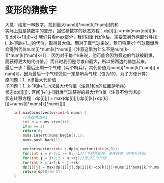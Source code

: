 # [变形的猜数字](https://leetcode-cn.com/problems/burst-balloons/)
大意：给定一串数字，找到最大num[i]*num[k]*num[j]的和    
实际上就是猜数字的变形，回忆猜数字的状态方程：dp[i][j] = min(max(dp[i][k-1],dp[k+1][j])+k);我们只看max部分，我们找到代价k后，需要去另外两部分寻找
i...k-1和k+1...j的代价，取得最大值。而对于戳气球来说，我们将第k个气球戳爆后会得到代价num[i]*num[k]*num[j]（注意这里为什么不是num[k-1]*num[k]*num[k+1]：
因为对于每个k来说，他可能会因为旁边的气球被戳爆，而获得更大的代价值。）而此时我们是寻求和最大，所以把两边的值加起来。       
最后一步：最后还剩一个气球（两个哨兵），其代价值为num[i]*num[k]*num[j] = num[k]，因为最后一个气球旁边一定是哨兵气球（值为1的，为了方便计算）    
原问题：1...n求最大代价值    
子问题：1...k-1和k+1...n求最大代价值（注意1和n的位置是哨兵）   
状态dp[i][j]：区间[i+1,j-1]戳爆气球获得的最大代价值（注意不包含i和j）    
状态转移方程：dp[i][j] = max(dp[i][j],dp[i][k]+dp[k][j]+nums[i]*nums[k]*nums[j])    
```cpp
    int maxCoins(vector<int>& nums) {
        //先在两边补1
        int n = nums.size()+2;
        if(n == 2)
        return 0;
        nums.insert(nums.begin(),1);
        nums.push_back(1);

        vector<vector<int> > dp(n,vector<int>(n,0));
        for(int i = n-2;i >= 0;--i)//下对角矩阵，逆序枚举（非哨兵开始）
        for(int j = i+2;j < n;++j)//至少三个气球
        for(int k = i+1;k < j;++k)
        dp[i][j] = max(dp[i][j],dp[i][k]+dp[k][j]+nums[i]*nums[k]*nums[j]);
        return dp[0][n-1];
    }
```
